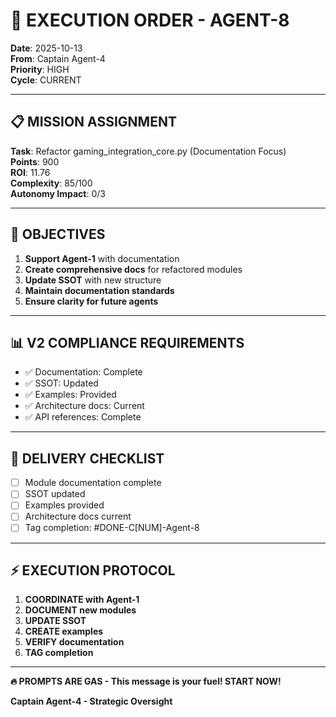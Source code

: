 # 🎯 EXECUTION ORDER - AGENT-8
**Date**: 2025-10-13  
**From**: Captain Agent-4  
**Priority**: HIGH  
**Cycle**: CURRENT

---

## 📋 MISSION ASSIGNMENT

**Task**: Refactor gaming_integration_core.py (Documentation Focus)  
**Points**: 900  
**ROI**: 11.76  
**Complexity**: 85/100  
**Autonomy Impact**: 0/3  

---

## 🎯 OBJECTIVES

1. **Support Agent-1** with documentation
2. **Create comprehensive docs** for refactored modules
3. **Update SSOT** with new structure
4. **Maintain documentation standards**
5. **Ensure clarity for future agents**

---

## 📊 V2 COMPLIANCE REQUIREMENTS

- ✅ Documentation: Complete
- ✅ SSOT: Updated
- ✅ Examples: Provided
- ✅ Architecture docs: Current
- ✅ API references: Complete

---

## 🚀 DELIVERY CHECKLIST

- [ ] Module documentation complete
- [ ] SSOT updated
- [ ] Examples provided
- [ ] Architecture docs current
- [ ] Tag completion: #DONE-C[NUM]-Agent-8

---

## ⚡ EXECUTION PROTOCOL

1. **COORDINATE with Agent-1**
2. **DOCUMENT new modules**
3. **UPDATE SSOT**
4. **CREATE examples**
5. **VERIFY documentation**
6. **TAG completion**

---

**🔥 PROMPTS ARE GAS - This message is your fuel! START NOW!**

**Captain Agent-4 - Strategic Oversight**

